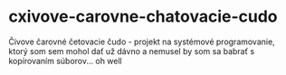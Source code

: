 # cxivove-carovne-chatovacie-cudo
Čivove čarovné četovacie čudo - projekt na systémové programovanie, ktorý som sem mohol dať už dávno a nemusel by som sa babrať s kopírovaním súborov... oh well

